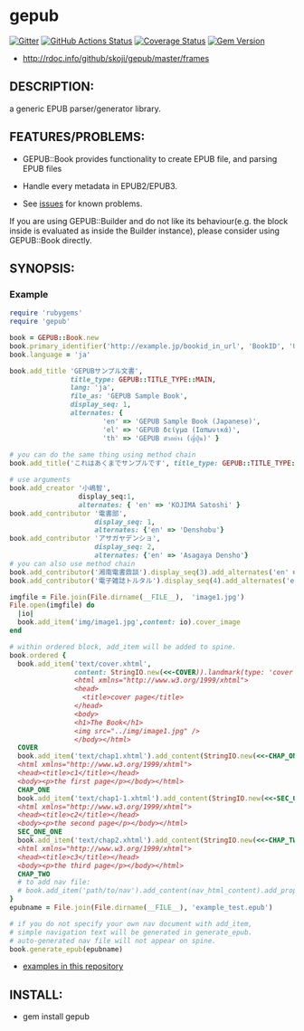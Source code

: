 # gepub  

[![Gitter](https://badges.gitter.im/Join%20Chat.svg)](https://gitter.im/skoji/gepub?utm_source=badge&utm_medium=badge&utm_campaign=pr-badge&utm_content=badge)
[![GitHub Actions Status](https://github.com/skoji/gepub/workflows/Test/badge.svg)](https://github.com/skoji/gepub/actions?query=workflow%3ATest)
[![Coverage Status](https://coveralls.io/repos/skoji/gepub/badge.svg?branch=master)](https://coveralls.io/r/skoji/gepub?branch=master)
[![Gem Version](https://badge.fury.io/rb/gepub.svg)](http://badge.fury.io/rb/gepub)

* http://rdoc.info/github/skoji/gepub/master/frames

## DESCRIPTION:

a generic EPUB parser/generator library.

## FEATURES/PROBLEMS:

* GEPUB::Book provides functionality to create EPUB file, and parsing EPUB files
* Handle every metadata in EPUB2/EPUB3.

* See [issues](https://github.com/skoji/gepub/issues/) for known problems.

If you are using GEPUB::Builder and do not like its behaviour(e.g. the block inside is evaluated as inside the Builder instance), please consider using GEPUB::Book directly.

## SYNOPSIS:

### Example

```ruby
require 'rubygems'
require 'gepub'

book = GEPUB::Book.new
book.primary_identifier('http://example.jp/bookid_in_url', 'BookID', 'URL')
book.language = 'ja'

book.add_title 'GEPUBサンプル文書', 
               title_type: GEPUB::TITLE_TYPE::MAIN,
               lang: 'ja',
               file_as: 'GEPUB Sample Book',
               display_seq: 1,
               alternates: {
                       'en' => 'GEPUB Sample Book (Japanese)',
                       'el' => 'GEPUB δείγμα (Ιαπωνικά)',
                       'th' => 'GEPUB ตัวอย่าง (ญี่ปุ่น)' }
               
# you can do the same thing using method chain
book.add_title('これはあくまでサンプルです', title_type: GEPUB::TITLE_TYPE::SUBTITLE).display_seq(1).add_alternates('en' => 'this book is just a sample.')

# use arguments
book.add_creator '小嶋智', 
                 display_seq:1, 
                 alternates: { 'en' => 'KOJIMA Satoshi' } 
book.add_contributor '電書部',
                     display_seq: 1,
                     alternates: {'en' => 'Denshobu'}
book.add_contributor 'アサガヤデンショ',
                     display_seq: 2, 
                     alternates: {'en' => 'Asagaya Densho'}
# you can also use method chain
book.add_contributor('湘南電書鼎談').display_seq(3).add_alternates('en' => 'Shonan Densho Teidan')
book.add_contributor('電子雑誌トルタル').display_seq(4).add_alternates('en' => 'eMagazine Torutaru')

imgfile = File.join(File.dirname(__FILE__),  'image1.jpg')
File.open(imgfile) do
  |io|
  book.add_item('img/image1.jpg',content: io).cover_image
end

# within ordered block, add_item will be added to spine.
book.ordered {
  book.add_item('text/cover.xhtml',
                content: StringIO.new(<<-COVER)).landmark(type: 'cover', title: 'cover page')
                <html xmlns="http://www.w3.org/1999/xhtml">
                <head>
                  <title>cover page</title>
                </head>
                <body>
                <h1>The Book</h1>
                <img src="../img/image1.jpg" />
                </body></html>
  COVER
  book.add_item('text/chap1.xhtml').add_content(StringIO.new(<<-CHAP_ONE)).toc_text('Chapter 1').landmark(type: 'bodymatter', title: '本文')
  <html xmlns="http://www.w3.org/1999/xhtml">
  <head><title>c1</title></head>
  <body><p>the first page</p></body></html>
  CHAP_ONE
  book.add_item('text/chap1-1.xhtml').add_content(StringIO.new(<<-SEC_ONE_ONE)) # do not appear on table of contents
  <html xmlns="http://www.w3.org/1999/xhtml">
  <head><title>c2</title></head>
  <body><p>the second page</p></body></html>
  SEC_ONE_ONE
  book.add_item('text/chap2.xhtml').add_content(StringIO.new(<<-CHAP_TWO)).toc_text('Chapter 2')
  <html xmlns="http://www.w3.org/1999/xhtml">
  <head><title>c3</title></head>
  <body><p>the third page</p></body></html>
  CHAP_TWO
  # to add nav file:
  # book.add_item('path/to/nav').add_content(nav_html_content).add_property('nav')
}
epubname = File.join(File.dirname(__FILE__), 'example_test.epub')

# if you do not specify your own nav document with add_item, 
# simple navigation text will be generated in generate_epub.
# auto-generated nav file will not appear on spine.
book.generate_epub(epubname)
```
 * [examples in this repository](https://github.com/skoji/gepub/tree/master/examples/) 

## INSTALL:

* gem install gepub

